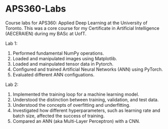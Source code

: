 # APS360-Labs
Course labs for APS360: Applied Deep Learning at the University of Toronto. This was a core course for my Certificate in Artificial Intelligence (AECERAIEN) during my BASc at UofT.


Lab 1:

1. Performed fundamental NumPy operations.
2. Loaded and manipulated images using Matplotlib.
3. Loaded and mainpulated tensor data in Pytorch.
4. Configured and trained Artificial Neural Networks (ANN) using PyTorch.
5. Evaluated different ANN configuations.


Lab 2:

1. Implemented the training loop for a machine learning model.
2. Understood the distinction between training, validation, and test data.
3. Understood the concepts of overfitting and underfitting.
4. Investigated how different hyperparameters, such as learning rate and batch size, affected the success of training.
5. Compared an ANN (aka Multi-Layer Perceptron) with a CNN.

